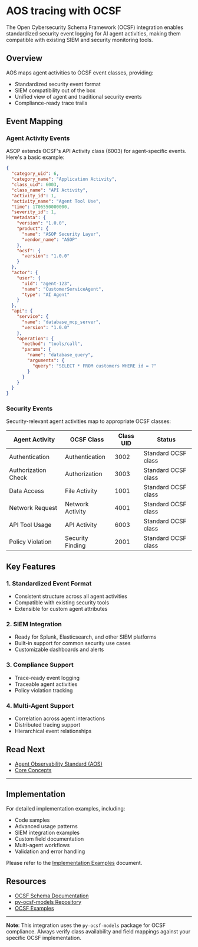 # AOS tracing with OCSF

The Open Cybersecurity Schema Framework (OCSF) integration enables standardized security event logging for AI agent activities, making them compatible with existing SIEM and security monitoring tools.

## Overview

AOS maps agent activities to OCSF event classes, providing:
- Standardized security event format
- SIEM compatibility out of the box
- Unified view of agent and traditional security events
- Compliance-ready trace trails

## Event Mapping

### Agent Activity Events

ASOP extends OCSF's API Activity class (6003) for agent-specific events. Here's a basic example:

```json
{
  "category_uid": 6,
  "category_name": "Application Activity",
  "class_uid": 6003,
  "class_name": "API Activity",
  "activity_id": 1,
  "activity_name": "Agent Tool Use",
  "time": 1706550000000,
  "severity_id": 1,
  "metadata": {
    "version": "1.0.0",
    "product": {
      "name": "ASOP Security Layer",
      "vendor_name": "ASOP"
    },
    "ocsf": {
      "version": "1.0.0"
    }
  },
  "actor": {
    "user": {
      "uid": "agent-123",
      "name": "CustomerServiceAgent",
      "type": "AI Agent"
    }
  },
  "api": {
    "service": {
      "name": "database_mcp_server",
      "version": "1.0.0"
    },
    "operation": {
      "method": "tools/call",
      "params": {
        "name": "database_query",
        "arguments": {
          "query": "SELECT * FROM customers WHERE id = ?"
        }
      }
    }
  }
}
```

### Security Events

Security-relevant agent activities map to appropriate OCSF classes:

| Agent Activity | OCSF Class | Class UID | Status |
|---------------|------------|-----------|---------|
| Authentication | Authentication | 3002 | Standard OCSF class |
| Authorization Check | Authorization | 3003 | Standard OCSF class |
| Data Access | File Activity | 1001 | Standard OCSF class |
| Network Request | Network Activity | 4001 | Standard OCSF class |
| API Tool Usage | API Activity | 6003 | Standard OCSF class |
| Policy Violation | Security Finding | 2001 | Standard OCSF class |

## Key Features

### 1. Standardized Event Format
- Consistent structure across all agent activities
- Compatible with existing security tools
- Extensible for custom agent attributes

### 2. SIEM Integration
- Ready for Splunk, Elasticsearch, and other SIEM platforms
- Built-in support for common security use cases
- Customizable dashboards and alerts

### 3. Compliance Support
- Trace-ready event logging
- Traceable agent activities
- Policy violation tracking

### 4. Multi-Agent Support
- Correlation across agent interactions
- Distributed tracing support
- Hierarchical event relationships

## Read Next

- [Agent Observability Standard (AOS)](./aos.md)
- [Core Concepts](./core_concepts.md)
------------------

## Implementation

For detailed implementation examples, including:
- Code samples
- Advanced usage patterns
- SIEM integration examples
- Custom field documentation
- Multi-agent workflows
- Validation and error handling

Please refer to the [Implementation Examples](implementation_examples.md) document.

## Resources

- [OCSF Schema Documentation](https://schema.ocsf.io/)
- [py-ocsf-models Repository](https://github.com/prowler-cloud/py-ocsf-models)
- [OCSF Examples](https://github.com/ocsf/examples)

---

**Note**: This integration uses the `py-ocsf-models` package for OCSF compliance. Always verify class availability and field mappings against your specific OCSF implementation.
